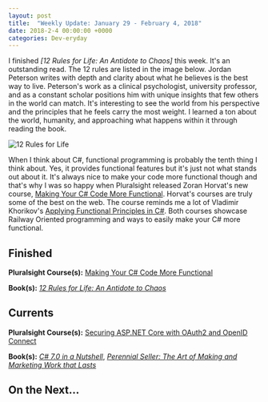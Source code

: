 ```yaml
---
layout: post
title:  "Weekly Update: January 29 - February 4, 2018"
date: 2018-2-4 00:00:00 +0000
categories: Dev-eryday
---
```


I finished *[12 Rules for Life: An Antidote to Chaos]* this week. It's an outstanding read. The 12 rules are listed in the image below. Jordan Peterson writes with depth and clarity about what he believes is the best way to live. Peterson's work as a clinical psychologist, university professor, and as a constant scholar positions him with unique insights that few others in the world can match. It's interesting to see the world from his perspective and the principles that he feels carry the most weight. I learned a ton about the world, humanity, and approaching what happens within it through reading the book.

![12 Rules for Life](https://farm5.staticflickr.com/4648/25143497467_fa5649fa98_z.jpg)

When I think about C#, functional programming is probably the tenth thing I think about. Yes, it provides functional features but it's just not what stands out about it. It's always nice to make your code more functional though and that's why I was so happy when Pluralsight released Zoran Horvat's new course, [Making Your C# Code More Functional][fun]. Horvat's courses are truly some of the best on the web. The course reminds me a lot of Vladimir Khorikov's [Applying Functional Principles in C#][afp]. Both courses showcase Railway Oriented programming and ways to easily make your C# more functional. 

Finished
--------

**Pluralsight Course(s):** [Making Your C# Code More Functional][fun]

**Book(s):** *[12 Rules for Life: An Antidote to Chaos][rul]*

Currents
--------
**Pluralsight Course(s):**  [Securing ASP.NET Core with OAuth2 and OpenID Connect][secure]

**Book(s):** *[C# 7.0 in a Nutshell][nut]*, *[Perennial Seller: The Art of Making and Marketing Work that Lasts][ps]* 

On the Next...
--------



[fun]: https://app.pluralsight.com/library/courses/making-functional-csharp/table-of-contents
[rul]: https://www.amazon.com/12-Rules-Life-Antidote-Chaos-ebook/dp/B01FPGY5T0/
[red]: https://app.pluralsight.com/library/courses/redux-fundamentals/table-of-contents
[core]: https://app.pluralsight.com/library/courses/aspdotnetcore-implementing-securing-api/table-of-contents
[secure]: https://app.pluralsight.com/library/courses/asp-dotnet-core-oauth2-openid-connect-securing/table-of-contents
[core2]: https://app.pluralsight.com/library/courses/asp-dot-net-core-oauth/table-of-contents
[nut]: https://www.amazon.com/C-7-0-Nutshell-Definitive-Reference/dp/1491987650
[wu]: https://www.amazon.com/Waking-Up-Spirituality-Without-Religion-ebook/dp/B00GEEB9YC/
[li]: https://stevewedig.com/2014/02/03/software-developers-reading-list/
[ps]: https://www.amazon.com/Perennial-Seller-Making-Marketing-Lasts-ebook/dp/B01N8SL7FH
[afp]: https://app.pluralsight.com/library/courses/csharp-applying-functional-principles/table-of-contents